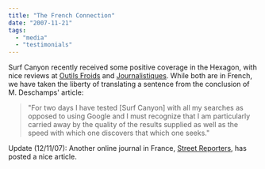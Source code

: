 ```yaml
---
title: "The French Connection"
date: "2007-11-21"
tags: 
  - "media"
  - "testimonials"
---
```


Surf Canyon recently received some positive coverage in the Hexagon, with nice reviews at [Outils Froids](http://www.outilsfroids.net/news/surf-canyon-un-service-qui-affine-vos-recherches-en-temps-reel) and [Journalistiques](http://www.journalistiques.fr/post/2007/11/21/Surf-Canyon-aiguise-la-curiosite-et-approfondit-la-recherche). While both are in French, we have taken the liberty of translating a sentence from the conclusion of M. Deschamps' article:

> "For two days I have tested \[Surf Canyon\] with all my searches as opposed to using Google and I must recognize that I am particularly carried away by the quality of the results supplied as well as the speed with which one discovers that which one seeks."

Update (12/11/07): Another online journal in France, [Street Reporters](http://www.streetreporters.net/views/537-surf-canyon), has posted a nice article.
